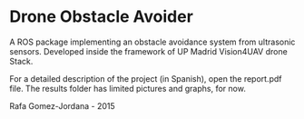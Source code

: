 # Drone Obstacle Avoider
A ROS package implementing an obstacle avoidance system from ultrasonic sensors. Developed inside the framework of UP Madrid Vision4UAV drone Stack.

For a detailed description of the project (in Spanish), open the report.pdf file.
The results folder has limited pictures and graphs, for now.

Rafa Gomez-Jordana - 2015

